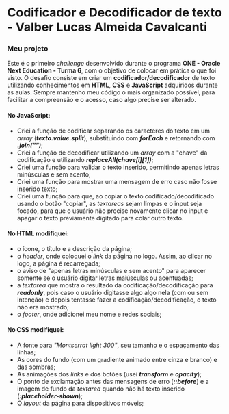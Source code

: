 # Codificador e Decodificador de texto - Valber Lucas Almeida Cavalcanti

### Meu projeto
Este é o primeiro *challenge* desenvolvido durante o programa **ONE - Oracle Next Education - Turma 6**, com o objetivo de colocar em prática o que foi visto. O desafio consiste em criar um **codificador/decodificador** de texto utilizando conhecimentos em **HTML**, **CSS** e **JavaScript** adquiridos durante as aulas. Sempre mantenho meu código o mais organizado possível, para facilitar a compreensão e o acesso, caso algo precise ser alterado.

#### No JavaScript:
- Criei a função de codificar separando os caracteres do texto em um *array* (***texto.value.split***), substituindo com ***forEach*** e retornando com ***.join("")***;
- Criei a função de decodificar utilizando um *array* com a "chave" da codificação e utilizando ***replaceAll(chave[i][1])***;
- Criei uma função para validar o texto inserido, permitindo apenas letras minúsculas e sem acento;
- Criei uma função para mostrar uma mensagem de erro caso não fosse inserido texto;
- Criei uma função para que, ao copiar o texto codificado/decodificado usando o botão "copiar", as *textareas* sejam limpas e o input seja focado, para que o usuário não precise novamente clicar no input e apagar o texto previamente digitado para colar outro texto.

#### No HTML modifiquei:
- o ícone, o título e a descrição da página;
- o *header*, onde coloquei o *link* da página no logo. Assim, ao clicar no logo, a página é recarregada;
- o aviso de "apenas letras minúsculas e sem acento" para aparecer somente se o usuário digitar letras maiúsculas ou acentuadas;
- a *textarea* que mostra o resultado da codificação/decodificação para ***readonly***, pois caso o usuário digitasse algo algo nela (com ou sem intenção) e depois tentasse fazer a codificação/decodificação, o texto não era mostrado;
- o *footer*, onde adicionei meu nome e redes sociais;

#### No CSS modifiquei:
- A fonte para *"Montserrat light 300"*, seu tamanho e o espaçamento das linhas;
- As cores do fundo (com um gradiente animado entre cinza e branco) e das sombras;
- As animações dos *links* e dos botões (usei ***transform*** e ***opacity***);
- O ponto de exclamação antes das mensagens de erro (***::before***) e a imagem de fundo da *textarea* quando não há texto inserido (***:placeholder-shown***);
- O *layout* da página para dispositivos móveis;

